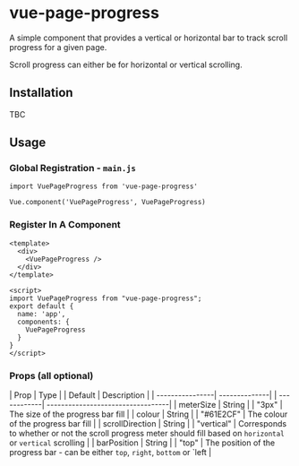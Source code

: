 # vue-page-progress

A simple component that provides a vertical or horizontal bar to track scroll progress for a given page.

Scroll progress can either be for horizontal or vertical scrolling.

## Installation

TBC

## Usage

### Global Registration - `main.js`
```vue
import VuePageProgress from 'vue-page-progress'

Vue.component('VuePageProgress', VuePageProgress)
```

### Register In A Component 
```vue
<template>
  <div>
    <VuePageProgress />
  </div>
</template>

<script>
import VuePageProgress from "vue-page-progress";
export default {
  name: 'app',
  components: {
    VuePageProgress
  }
}
</script>
```

### Props (all optional)

| Prop            | Type          | | Default     | Description                       |
| ----------------| --------------| | ------------| ----------------------------------|
| meterSize       | String        | | "3px"       | The size of the progress bar fill |
| colour          | String        | | "#61E2CF"   | The colour of the progress bar fill |
| scrollDirection | String        | | "vertical"  | Corresponds to whether or not the scroll progress meter should fill based on `horizontal` or `vertical` scrolling |
| barPosition     | String        | | "top"       | The position of the progress bar - can be either `top`, `right`, `bottom` or `left |